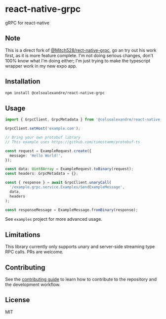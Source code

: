 # react-native-grpc

gRPC for react-native

## Note
This is a direct fork of [@Mitch528/rect-native-grpc](https://github.com/Mitch528/react-native-grpc), go an try out his work first, as it is more feature complete.
I'm not doing serious changes, don't 100% know what I'm doing either; I'm just trying to make the typescript wrapper work in my new expo app.

## Installation

```sh
npm install @celsoalexandre/react-native-grpc
```

## Usage

```ts
import { GrpcClient, GrpcMetadata } from '@celsoalexandre/react-native-grpc';

GrpcClient.setHost('example.com');

// Bring your own protobuf library
// This example uses https://github.com/timostamm/protobuf-ts

const request = ExampleRequest.create({
  message: 'Hello World!',
});

const data: Uint8Array = ExampleRequest.toBinary(request);
const headers: GrpcMetadata = {};

const { response } = await GrpcClient.unaryCall(
  '/example.grpc.service.Examples/SendExampleMessage',
  data,
  headers
);

const responseMessage = ExampleMessage.fromBinary(response);
```

See `examples` project for more advanced usage.

## Limitations

This library currently only supports unary and server-side streaming type RPC calls. PRs are welcome.

## Contributing

See the [contributing guide](CONTRIBUTING.md) to learn how to contribute to the repository and the development workflow.

## License

MIT
